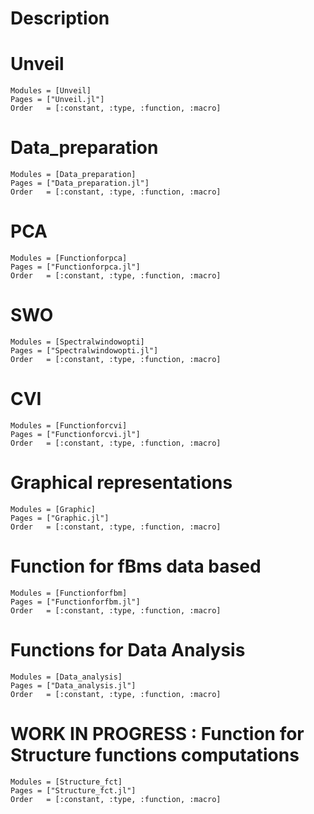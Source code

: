 # Description

# Unveil
```@autodocs
Modules = [Unveil]
Pages = ["Unveil.jl"]
Order   = [:constant, :type, :function, :macro]
```

# Data_preparation
```@autodocs
Modules = [Data_preparation]
Pages = ["Data_preparation.jl"]
Order   = [:constant, :type, :function, :macro]
```

# PCA 
```@autodocs
Modules = [Functionforpca]
Pages = ["Functionforpca.jl"]
Order   = [:constant, :type, :function, :macro]
```

# SWO
```@autodocs
Modules = [Spectralwindowopti]
Pages = ["Spectralwindowopti.jl"]
Order   = [:constant, :type, :function, :macro]
```

# CVI
```@autodocs
Modules = [Functionforcvi]
Pages = ["Functionforcvi.jl"]
Order   = [:constant, :type, :function, :macro]
```

# Graphical representations
```@autodocs
Modules = [Graphic]
Pages = ["Graphic.jl"]
Order   = [:constant, :type, :function, :macro]
```

# Function for fBms data based
```@autodocs
Modules = [Functionforfbm]
Pages = ["Functionforfbm.jl"]
Order   = [:constant, :type, :function, :macro]
```

# Functions for Data Analysis
```@autodocs
Modules = [Data_analysis]
Pages = ["Data_analysis.jl"]
Order   = [:constant, :type, :function, :macro]
```

# WORK IN PROGRESS : Function for Structure functions computations
```@autodocs
Modules = [Structure_fct]
Pages = ["Structure_fct.jl"]
Order   = [:constant, :type, :function, :macro]
```